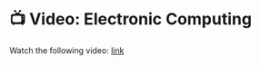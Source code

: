 # :tv: Video: Electronic Computing

Watch the following video: [link](https://youtu.be/LN0ucKNX0hc)
